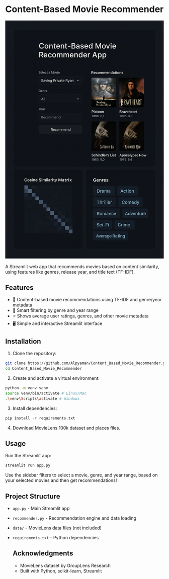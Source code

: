 # Content-Based Movie Recommender

![Movie Recommender Thumbnail](movie_recommender_thumbnail.png)

A Streamlit web app that recommends movies based on content similarity, using features like genres, release year, and title text (TF-IDF).

## Features

- 🎯 Content-based movie recommendations using TF-IDF and genre/year metadata
- 🧠 Smart filtering by genre and year range
- ⭐ Shows average user ratings, genres, and other movie metadata
- 🖥️ Simple and interactive Streamlit interface

## Installation

1. Clone the repository:

```bash
git clone https://github.com/Alpyaman/Content_Based_Movie_Recommender.git
cd Content_Based_Movie_Recommender
```

2. Create and activate a virtual environment:
```bash
python -m venv venv
source venv/bin/activate # Linux/Mac
.\venv\Scripts\activate # Windows
```

3. Install dependencies:
```bash
pip install -r requirements.txt
```

4. Download MovieLens 100k dataset and places files.

## Usage
Run the Streamlit app:
```bash
streamlit run app.py
```
Use the sidebar filters to select a movie, genre, and year range, based on your selected movies and then get recommendations!

## Project Structure
- `app.py` - Main Streamlit app
- `recommender.py` - Recommendation engine and data loading
- `data/` - MovieLens data files (not included)
- `requirements.txt` - Python dependencies

  ## Acknowledgments
  - MovieLens dataset by GroupLens Research
  - Built with Python, scikit-learn, Streamlit
